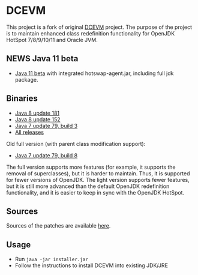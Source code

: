 # DCEVM

This project is a fork of original [DCEVM](http://ssw.jku.at/dcevm/) project. The purpose of the project is to maintain enhanced class redefinition functionality for OpenJDK HotSpot 7/8/9/10/11 and Oracle JVM.

## NEWS Java 11 beta

 * [Java 11 beta](https://github.com/HotswapProjects/openjdk-jdk11/releases/tag/dcevm-11.0.beta) with integrated hotswap-agent.jar, including full jdk package.

## Binaries
 * [Java 8 update 181](https://github.com/dcevm/dcevm/releases/download/light-jdk8u181/DCEVM-8u181-installer.jar)
 * [Java 8 update 152](https://github.com/dcevm/dcevm/releases/download/light-jdk8u152/DCEVM-8u152-installer.jar)
 * [Java 7 update 79, build 3](https://github.com/dcevm/dcevm/releases/download/light-jdk7u79%2B3/DCEVM-light-7u79-installer.jar)
 * [All releases](https://github.com/dcevm/dcevm/releases)
 
Old full version (with parent class modification support):
 * [Java 7 update 79, build 8](https://github.com/dcevm/dcevm/releases/download/full-jdk7u79%2B8/DCEVM-full-7u79-installer.jar)
 

The full version supports more features (for example, it supports the removal of superclasses), but it is harder to maintain. Thus, it is supported for fewer versions of OpenJDK. The light version supports fewer features, but it is still more advanced than the default OpenJDK redefinition functionality, and it is easier to keep in sync with the OpenJDK HotSpot.


## Sources

Sources of the patches are available [here](https://github.com/dcevm/dcevm).

## Usage

* Run `java -jar installer.jar`
* Follow the instructions to install DCEVM into existing JDK/JRE
